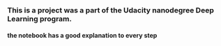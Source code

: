 ### This is a project was a part of the Udacity nanodegree Deep Learning program.

#### the notebook has a good explanation to every step